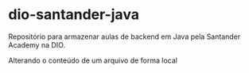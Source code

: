 # dio-santander-java
Repositório para armazenar aulas de backend em Java pela Santander Academy na DIO.


Alterando o conteúdo de um arquivo de forma local